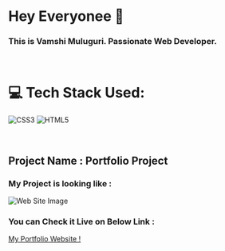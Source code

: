 # Hey Everyonee 👋

### This is Vamshi Muluguri. Passionate Web Developer.

</br>

# 💻 Tech Stack Used:

![CSS3](https://img.shields.io/badge/css3-%231572B6.svg?style=for-the-badge&logo=css3&logoColor=white) ![HTML5](https://img.shields.io/badge/html5-%23E34F26.svg?style=for-the-badge&logo=html5&logoColor=white)

</br>

## Project Name : Portfolio Project

### My Project is looking like :

![Web Site Image](./Assets)

### You can Check it Live on Below Link :

[My Portfolio Website !](https://vamshimulugurihggghggghgtt.netlify.app)
